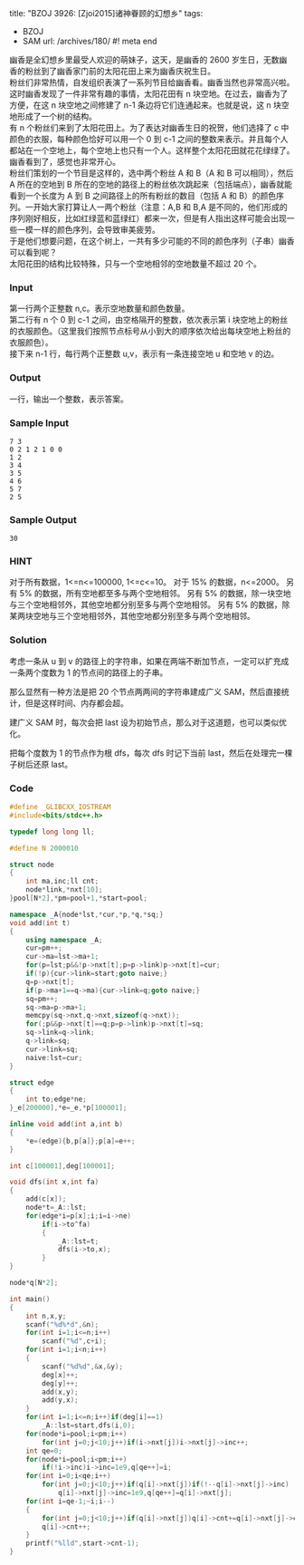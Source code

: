 title: "BZOJ 3926: [Zjoi2015]诸神眷顾的幻想乡"
tags:
  - BZOJ
  - SAM
url: /archives/180/
#! meta end

幽香是全幻想乡里最受人欢迎的萌妹子，这天，是幽香的 2600 岁生日，无数幽香的粉丝到了幽香家门前的太阳花田上来为幽香庆祝生日。  
粉丝们非常热情，自发组织表演了一系列节目给幽香看。幽香当然也非常高兴啦。  
这时幽香发现了一件非常有趣的事情，太阳花田有 n 块空地。在过去，幽香为了方便，在这 n 块空地之间修建了 n-1 条边将它们连通起来。也就是说，这 n 块空地形成了一个树的结构。  
有 n 个粉丝们来到了太阳花田上。为了表达对幽香生日的祝贺，他们选择了 c 中颜色的衣服，每种颜色恰好可以用一个 0 到 c-1 之间的整数来表示。并且每个人都站在一个空地上，每个空地上也只有一个人。这样整个太阳花田就花花绿绿了。幽香看到了，感觉也非常开心。  
粉丝们策划的一个节目是这样的，选中两个粉丝 A 和 B（A 和 B 可以相同），然后 A 所在的空地到 B 所在的空地的路径上的粉丝依次跳起来（包括端点），幽香就能看到一个长度为 A 到 B 之间路径上的所有粉丝的数目（包括 A 和 B）的颜色序列。一开始大家打算让人一两个粉丝（注意：A,B 和 B,A 是不同的，他们形成的序列刚好相反，比如红绿蓝和蓝绿红）都来一次，但是有人指出这样可能会出现一些一模一样的颜色序列，会导致审美疲劳。  
于是他们想要问题，在这个树上，一共有多少可能的不同的颜色序列（子串）幽香可以看到呢？  
太阳花田的结构比较特殊，只与一个空地相邻的空地数量不超过 20 个。

### Input
第一行两个正整数 n,c。表示空地数量和颜色数量。  
第二行有 n 个 0 到 c-1 之间，由空格隔开的整数，依次表示第 i 块空地上的粉丝的衣服颜色。（这里我们按照节点标号从小到大的顺序依次给出每块空地上粉丝的衣服颜色）。  
接下来 n-1 行，每行两个正整数 u,v，表示有一条连接空地 u 和空地 v 的边。

### Output
一行，输出一个整数，表示答案。

### Sample Input
```
7 3
0 2 1 2 1 0 0
1 2
3 4
3 5
4 6
5 7
2 5
```

### Sample Output
```
30
```

### HINT
对于所有数据，1<=n<=100000, 1<=c<=10。
对于 15% 的数据，n<=2000。
另有 5% 的数据，所有空地都至多与两个空地相邻。
另有 5% 的数据，除一块空地与三个空地相邻外，其他空地都分别至多与两个空地相邻。
另有 5% 的数据，除某两块空地与三个空地相邻外，其他空地都分别至多与两个空地相邻。

### Solution
考虑一条从 u 到 v 的路径上的字符串，如果在两端不断加节点，一定可以扩充成一条两个度数为 1 的节点间的路径上的子串。

那么显然有一种方法是把 20 个节点两两间的字符串建成广义 SAM，然后直接统计，但是这样时间、内存都会超。

建广义 SAM 时，每次会把 last 设为初始节点，那么对于这道题，也可以类似优化。

把每个度数为 1 的节点作为根 dfs，每次 dfs 时记下当前 last，然后在处理完一棵子树后还原 last。

### Code

```c++
#define _GLIBCXX_IOSTREAM
#include<bits/stdc++.h>

typedef long long ll;

#define N 2000010

struct node
{
	int ma,inc;ll cnt;
	node*link,*nxt[10];
}pool[N*2],*pm=pool+1,*start=pool;

namespace _A{node*lst,*cur,*p,*q,*sq;}
void add(int t)
{
	using namespace _A;
	cur=pm++;
	cur->ma=lst->ma+1;
	for(p=lst;p&&!p->nxt[t];p=p->link)p->nxt[t]=cur;
	if(!p){cur->link=start;goto naive;}
	q=p->nxt[t];
	if(p->ma+1==q->ma){cur->link=q;goto naive;}
	sq=pm++;
	sq->ma=p->ma+1;
	memcpy(sq->nxt,q->nxt,sizeof(q->nxt));
	for(;p&&p->nxt[t]==q;p=p->link)p->nxt[t]=sq;
	sq->link=q->link;
	q->link=sq;
	cur->link=sq;
	naive:lst=cur;
}

struct edge
{
	int to;edge*ne;
}_e[200000],*e=_e,*p[100001];

inline void add(int a,int b)
{
	*e=(edge){b,p[a]};p[a]=e++;
}

int c[100001],deg[100001];

void dfs(int x,int fa)
{
	add(c[x]);
	node*t=_A::lst;
	for(edge*i=p[x];i;i=i->ne)
		if(i->to^fa)
		{
			_A::lst=t;
			dfs(i->to,x);
		}
}

node*q[N*2];

int main()
{
	int n,x,y;
	scanf("%d%*d",&n);
	for(int i=1;i<=n;i++)
		scanf("%d",c+i);
	for(int i=1;i<n;i++)
	{
		scanf("%d%d",&x,&y);
		deg[x]++;
		deg[y]++;
		add(x,y);
		add(y,x);
	}
	for(int i=1;i<=n;i++)if(deg[i]==1)
		_A::lst=start,dfs(i,0);
	for(node*i=pool;i<pm;i++)
		for(int j=0;j<10;j++)if(i->nxt[j])i->nxt[j]->inc++;
	int qe=0;
	for(node*i=pool;i<pm;i++)
		if(!i->inc)i->inc=1e9,q[qe++]=i;
	for(int i=0;i<qe;i++)
		for(int j=0;j<10;j++)if(q[i]->nxt[j])if(!--q[i]->nxt[j]->inc)
			q[i]->nxt[j]->inc=1e9,q[qe++]=q[i]->nxt[j];
	for(int i=qe-1;~i;i--)
	{
		for(int j=0;j<10;j++)if(q[i]->nxt[j])q[i]->cnt+=q[i]->nxt[j]->cnt;
		q[i]->cnt++;
	}
	printf("%lld",start->cnt-1);
}
```
